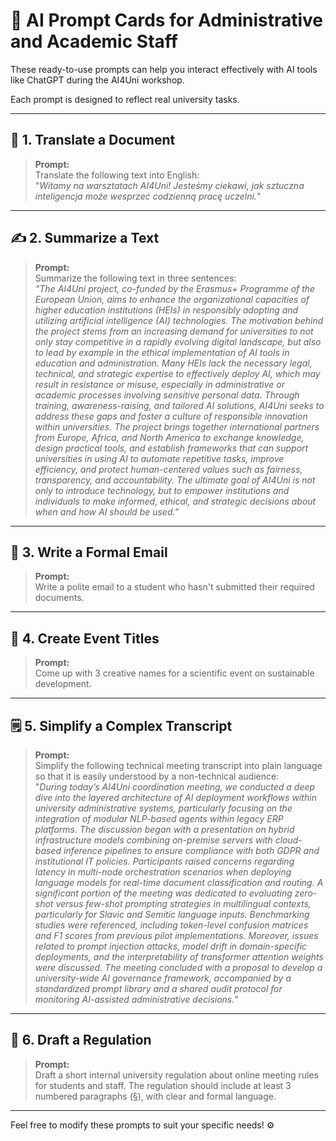 
# 🧠 AI Prompt Cards for Administrative and Academic Staff

These ready-to-use prompts can help you interact effectively with AI tools like ChatGPT during the AI4Uni workshop.

Each prompt is designed to reflect real university tasks.

---

## 📄 1. Translate a Document

> **Prompt:**  
> Translate the following text into English:  
> "_Witamy na warsztatach AI4Uni! Jesteśmy ciekawi, jak sztuczna inteligencja może wesprzeć codzienną pracę uczelni._"

---

## ✍️ 2. Summarize a Text

> **Prompt:**  
> Summarize the following text in three sentences:  
> _"The AI4Uni project, co-funded by the Erasmus+ Programme of the European Union, aims to enhance the organizational capacities of higher education institutions (HEIs) in responsibly adopting and utilizing artificial intelligence (AI) technologies. The motivation behind the project stems from an increasing demand for universities to not only stay competitive in a rapidly evolving digital landscape, but also to lead by example in the ethical implementation of AI tools in education and administration. Many HEIs lack the necessary legal, technical, and strategic expertise to effectively deploy AI, which may result in resistance or misuse, especially in administrative or academic processes involving sensitive personal data. Through training, awareness-raising, and tailored AI solutions, AI4Uni seeks to address these gaps and foster a culture of responsible innovation within universities. The project brings together international partners from Europe, Africa, and North America to exchange knowledge, design practical tools, and establish frameworks that can support universities in using AI to automate repetitive tasks, improve efficiency, and protect human-centered values such as fairness, transparency, and accountability. The ultimate goal of AI4Uni is not only to introduce technology, but to empower institutions and individuals to make informed, ethical, and strategic decisions about when and how AI should be used."_

---

## 📧 3. Write a Formal Email

> **Prompt:**  
> Write a polite email to a student who hasn't submitted their required documents.

---

## 📅 4. Create Event Titles

> **Prompt:**  
> Come up with 3 creative names for a scientific event on sustainable development.

---

## 🗒️ 5. Simplify a Complex Transcript

> **Prompt:**  
> Simplify the following technical meeting transcript into plain language so that it is easily understood by a non-technical audience:  
> "_During today’s AI4Uni coordination meeting, we conducted a deep dive into the layered architecture of AI deployment workflows within university administrative systems, particularly focusing on the integration of modular NLP-based agents within legacy ERP platforms. The discussion began with a presentation on hybrid infrastructure models combining on-premise servers with cloud-based inference pipelines to ensure compliance with both GDPR and institutional IT policies. Participants raised concerns regarding latency in multi-node orchestration scenarios when deploying language models for real-time document classification and routing. A significant portion of the meeting was dedicated to evaluating zero-shot versus few-shot prompting strategies in multilingual contexts, particularly for Slavic and Semitic language inputs. Benchmarking studies were referenced, including token-level confusion matrices and F1 scores from previous pilot implementations. Moreover, issues related to prompt injection attacks, model drift in domain-specific deployments, and the interpretability of transformer attention weights were discussed. The meeting concluded with a proposal to develop a university-wide AI governance framework, accompanied by a standardized prompt library and a shared audit protocol for monitoring AI-assisted administrative decisions._"

---

## 📜 6. Draft a Regulation

> **Prompt:**  
> Draft a short internal university regulation about online meeting rules for students and staff.
The regulation should include at least 3 numbered paragraphs (§), with clear and formal language.

---

Feel free to modify these prompts to suit your specific needs! ⚙️
